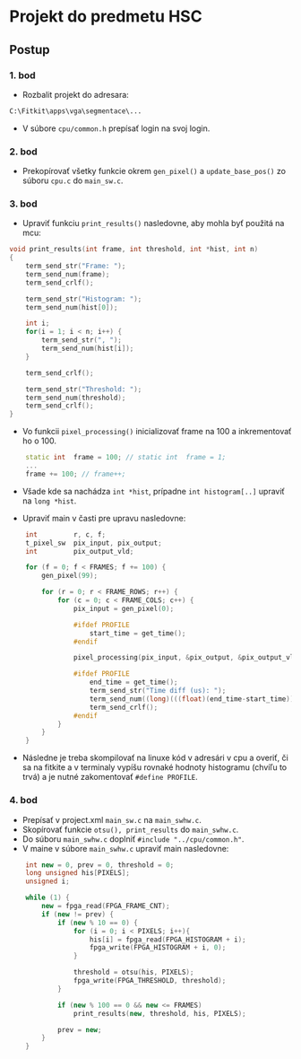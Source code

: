 # Projekt do predmetu HSC

## Postup

### 1. bod

- Rozbalit projekt do adresara:
```sh
C:\Fitkit\apps\vga\segmentace\...
```
- V súbore ```cpu/common.h``` prepísať login na svoj login.


### 2. bod

- Prekopírovať všetky funkcie okrem ```gen_pixel()``` a ```update_base_pos()``` zo súboru ```cpu.c``` do ```main_sw.c```.

### 3. bod
- Upraviť funkciu ```print_results()``` nasledovne, aby mohla byť použitá na mcu:
```c++
void print_results(int frame, int threshold, int *hist, int n)
{
	term_send_str("Frame: ");
	term_send_num(frame);
	term_send_crlf();

	term_send_str("Histogram: ");
	term_send_num(hist[0]);

	int i;
	for(i = 1; i < n; i++) {
		term_send_str(", ");
		term_send_num(hist[i]);
	}

	term_send_crlf();

	term_send_str("Threshold: ");
	term_send_num(threshold);
	term_send_crlf();
}
```

- Vo funkcii ```pixel_processing()``` inicializovať frame na 100 a inkrementovať ho o 100.
```c++
	static int  frame = 100; // static int  frame = 1;
	...
	frame += 100; // frame++;
```

- Všade kde sa nachádza ```int *hist```, prípadne ```int histogram[..]``` upraviť na  ```long *hist```.

- Upraviť main v časti pre upravu nasledovne:
```c++
	int         r, c, f;
	t_pixel_sw  pix_input, pix_output;
	int         pix_output_vld;

	for (f = 0; f < FRAMES; f += 100) {
		gen_pixel(99);

		for (r = 0; r < FRAME_ROWS; r++) {
			for (c = 0; c < FRAME_COLS; c++) {
				pix_input = gen_pixel(0);

				#ifdef PROFILE
					start_time = get_time();
				#endif

				pixel_processing(pix_input, &pix_output, &pix_output_vld);

				#ifdef PROFILE
					end_time = get_time();
					term_send_str("Time diff (us): ");
					term_send_num((long)(((float)(end_time-start_time))*TIMER_TICK));
					term_send_crlf();
				#endif
			}
		}
	}
```

 - Následne je treba skompilovať na linuxe kód v adresári v cpu a overiť, či sa na fitkite a v terminaly vypíšu rovnaké hodnoty histogramu (chvíľu to trvá) a je nutné zakomentovať ```#define PROFILE```.

### 4. bod

- Prepísať v project.xml ```main_sw.c``` na ```main_swhw.c```.
- Skopírovať funkcie ```otsu(), print_results``` do ```main_swhw.c```.
- Do súboru ```main_swhw.c``` doplniť ```#include "../cpu/common.h"```.
- V maine v súbore ```main_swhw.c``` upraviť main nasledovne:
```c++
	int new = 0, prev = 0, threshold = 0;
	long unsigned his[PIXELS];
	unsigned i;

	while (1) {
		new = fpga_read(FPGA_FRAME_CNT);
		if (new != prev) {
			if (new % 10 == 0) {
				for (i = 0; i < PIXELS; i++){
					his[i] = fpga_read(FPGA_HISTOGRAM + i);
					fpga_write(FPGA_HISTOGRAM + i, 0);
				}

				threshold = otsu(his, PIXELS);
				fpga_write(FPGA_THRESHOLD, threshold);
			}

			if (new % 100 == 0 && new <= FRAMES)
				print_results(new, threshold, his, PIXELS);

			prev = new;
		}
	}
```

